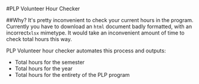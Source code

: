 #PLP Volunteer Hour Checker

##Why?
It's pretty inconvenient to check your current hours in the program.
Currently you have to download an `html` document badly formatted, with an incorrect`xlsx` mimetype. It would take an inconvenient amount of time to check total hours this way.

PLP Volunteer hour checker automates this process and outputs:

- Total hours for the semester
- Total hours for the year
- Total hours for the entirety of the PLP program
